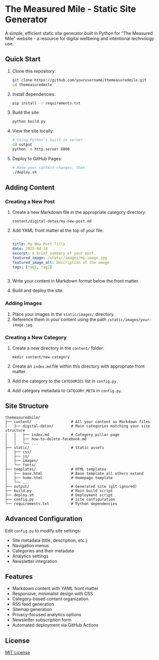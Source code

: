 # The Measured Mile - Static Site Generator

A simple, efficient static site generator built in Python for "The Measured Mile" website - a resource for digital wellbeing and intentional technology use.

## Quick Start

1. Clone this repository:
   ```bash
   git clone https://github.com/yourusername/themeasuredmile.git
   cd themeasuredmile
   ```

2. Install dependencies:
   ```bash
   pip install -r requirements.txt
   ```

3. Build the site:
   ```bash
   python build.py
   ```

4. View the site locally:
   ```bash
   # Using Python's built-in server
   cd output
   python -m http.server 8000
   ```

5. Deploy to GitHub Pages:
   ```bash
   # Make your content changes, then
   ./deploy.sh
   ```

## Adding Content

### Creating a New Post

1. Create a new Markdown file in the appropriate category directory:
   ```
   content/digital-detox/my-new-post.md
   ```

2. Add YAML front matter at the top of your file:
   ```yaml
   ---
   title: My New Post Title
   date: 2025-04-18
   excerpt: A brief summary of your post.
   featured_image: /static/images/my-image.jpg
   featured_image_alt: Description of the image
   tags: [tag1, tag2]
   ---
   ```

3. Write your content in Markdown format below the front matter.

4. Build and deploy the site.

### Adding Images

1. Place your images in the `static/images/` directory.
2. Reference them in your content using the path `/static/images/your-image.jpg`.

### Creating a New Category

1. Create a new directory in the `content/` folder:
   ```
   mkdir content/new-category
   ```

2. Create an `index.md` file within this directory with appropriate front matter.

3. Add the category to the `CATEGORIES` list in `config.py`.

4. Add category metadata to `CATEGORY_META` in `config.py`.

## Site Structure

```
themeasuredmile/
├── content/                  # All your content as Markdown files
│   ├── digital-detox/        # Main categories matching your site structure
│   │   ├── index.md          # Category pillar page
│   │   ├── how-to-delete-facebook.md
│   │   └── ...
├── static/                   # Static assets
│   ├── css/
│   ├── js/
│   ├── images/
│   └── fonts/
├── templates/                # HTML templates
│   ├── base.html             # Base template all others extend
│   ├── home.html             # Homepage template
│   └── ...
├── output/                   # Generated site (git-ignored)
├── build.py                  # Main build script
├── deploy.sh                 # Deployment script
├── config.py                 # Site configuration
└── requirements.txt          # Python dependencies
```

## Advanced Configuration

Edit `config.py` to modify site settings:

- Site metadata (title, description, etc.)
- Navigation menus
- Categories and their metadata 
- Analytics settings
- Newsletter integration

## Features

- Markdown content with YAML front matter
- Responsive, minimalist design with CSS
- Category-based content organization
- RSS feed generation
- Sitemap generation
- Privacy-focused analytics options
- Newsletter subscription form
- Automated deployment via GitHub Actions

## License

[MIT License](LICENSE)